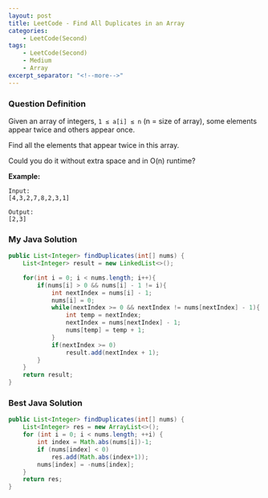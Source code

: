 ```yaml
---
layout: post
title: LeetCode - Find All Duplicates in an Array
categories:
    - LeetCode(Second)
tags:
    - LeetCode(Second)
    - Medium
    - Array
excerpt_separator: "<!--more-->"
---
```


### Question Definition
Given an array of integers, `1 ≤ a[i] ≤ n` (n = size of array), some elements appear twice and others appear once.

Find all the elements that appear twice in this array.

Could you do it without extra space and in O(n) runtime?
<!--more-->

**Example:**
```
Input:
[4,3,2,7,8,2,3,1]

Output:
[2,3]
```
### My Java Solution
```java
public List<Integer> findDuplicates(int[] nums) {
    List<Integer> result = new LinkedList<>();

    for(int i = 0; i < nums.length; i++){
        if(nums[i] > 0 && nums[i] - 1 != i){
            int nextIndex = nums[i] - 1;
            nums[i] = 0;
            while(nextIndex >= 0 && nextIndex != nums[nextIndex] - 1){
                int temp = nextIndex;
                nextIndex = nums[nextIndex] - 1;
                nums[temp] = temp + 1;
            }
            if(nextIndex >= 0)
                result.add(nextIndex + 1);
        }
    }
    return result;
}
```

### Best Java Solution
```java
public List<Integer> findDuplicates(int[] nums) {
    List<Integer> res = new ArrayList<>();
    for (int i = 0; i < nums.length; ++i) {
        int index = Math.abs(nums[i])-1;
        if (nums[index] < 0)
            res.add(Math.abs(index+1));
        nums[index] = -nums[index];
    }
    return res;
}
```